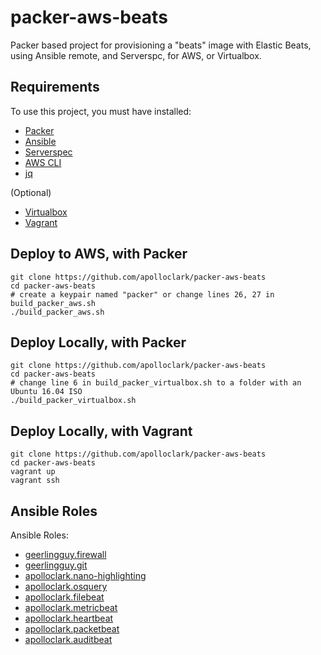 # packer-aws-beats

Packer based project for provisioning a "beats" image with Elastic Beats,
using Ansible remote, and Serverspc, for AWS, or Virtualbox.

## Requirements

To use this project, you must have installed:
- [Packer](https://www.packer.io/downloads.html)
- [Ansible](http://docs.ansible.com/ansible/latest/intro_installation.html)
- [Serverspec](http://serverspec.org/)
- [AWS CLI](https://docs.aws.amazon.com/cli/latest/userguide/installing.html)
- [jq](https://stedolan.github.io/jq/)

(Optional)
- [Virtualbox](https://www.virtualbox.org/wiki/Downloads)
- [Vagrant](https://www.vagrantup.com/downloads.html)

## Deploy to AWS, with Packer
```shell
git clone https://github.com/apolloclark/packer-aws-beats
cd packer-aws-beats
# create a keypair named "packer" or change lines 26, 27 in build_packer_aws.sh
./build_packer_aws.sh
```

## Deploy Locally, with Packer
```shell
git clone https://github.com/apolloclark/packer-aws-beats
cd packer-aws-beats
# change line 6 in build_packer_virtualbox.sh to a folder with an Ubuntu 16.04 ISO
./build_packer_virtualbox.sh
```

## Deploy Locally, with Vagrant
```shell
git clone https://github.com/apolloclark/packer-aws-beats
cd packer-aws-beats
vagrant up
vagrant ssh
```

## Ansible Roles

Ansible Roles:
- [geerlingguy.firewall](https://github.com/geerlingguy/ansible-role-firewall)
- [geerlingguy.git](https://github.com/geerlingguy/ansible-role-git)
- [apolloclark.nano-highlighting](https://github.com/apolloclark/ansible-role-nano-highlighting)
- [apolloclark.osquery](https://github.com/apolloclark/ansible-role-osquery)
- [apolloclark.filebeat](https://github.com/apolloclark/ansible-role-filebeat)
- [apolloclark.metricbeat](https://github.com/apolloclark/ansible-role-metricbeat)
- [apolloclark.heartbeat](https://github.com/apolloclark/ansible-role-heartbeat)
- [apolloclark.packetbeat](https://github.com/apolloclark/ansible-role-packetbeat)
- [apolloclark.auditbeat](https://github.com/apolloclark/ansible-role-auditbeat)
